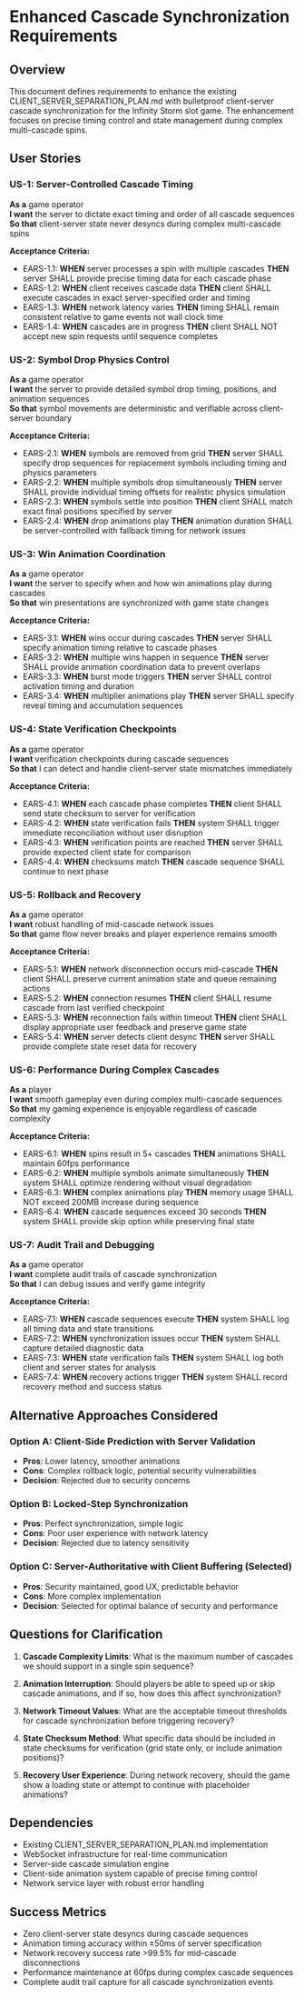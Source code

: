 # Enhanced Cascade Synchronization Requirements

## Overview
This document defines requirements to enhance the existing CLIENT_SERVER_SEPARATION_PLAN.md with bulletproof client-server cascade synchronization for the Infinity Storm slot game. The enhancement focuses on precise timing control and state management during complex multi-cascade spins.

## User Stories

### US-1: Server-Controlled Cascade Timing
**As a** game operator  
**I want** the server to dictate exact timing and order of all cascade sequences  
**So that** client-server state never desyncs during complex multi-cascade spins

**Acceptance Criteria:**
- EARS-1.1: **WHEN** server processes a spin with multiple cascades **THEN** server SHALL provide precise timing data for each cascade phase
- EARS-1.2: **WHEN** client receives cascade data **THEN** client SHALL execute cascades in exact server-specified order and timing
- EARS-1.3: **WHEN** network latency varies **THEN** timing SHALL remain consistent relative to game events not wall clock time
- EARS-1.4: **WHEN** cascades are in progress **THEN** client SHALL NOT accept new spin requests until sequence completes

### US-2: Symbol Drop Physics Control
**As a** game operator  
**I want** the server to provide detailed symbol drop timing, positions, and animation sequences  
**So that** symbol movements are deterministic and verifiable across client-server boundary

**Acceptance Criteria:**
- EARS-2.1: **WHEN** symbols are removed from grid **THEN** server SHALL specify drop sequences for replacement symbols including timing and physics parameters
- EARS-2.2: **WHEN** multiple symbols drop simultaneously **THEN** server SHALL provide individual timing offsets for realistic physics simulation
- EARS-2.3: **WHEN** symbols settle into position **THEN** client SHALL match exact final positions specified by server
- EARS-2.4: **WHEN** drop animations play **THEN** animation duration SHALL be server-controlled with fallback timing for network issues

### US-3: Win Animation Coordination
**As a** game operator  
**I want** the server to specify when and how win animations play during cascades  
**So that** win presentations are synchronized with game state changes

**Acceptance Criteria:**
- EARS-3.1: **WHEN** wins occur during cascades **THEN** server SHALL specify animation timing relative to cascade phases
- EARS-3.2: **WHEN** multiple wins happen in sequence **THEN** server SHALL provide animation coordination data to prevent overlaps
- EARS-3.3: **WHEN** burst mode triggers **THEN** server SHALL control activation timing and duration
- EARS-3.4: **WHEN** multiplier animations play **THEN** server SHALL specify reveal timing and accumulation sequences

### US-4: State Verification Checkpoints
**As a** game operator  
**I want** verification checkpoints during cascade sequences  
**So that** I can detect and handle client-server state mismatches immediately

**Acceptance Criteria:**
- EARS-4.1: **WHEN** each cascade phase completes **THEN** client SHALL send state checksum to server for verification
- EARS-4.2: **WHEN** state verification fails **THEN** system SHALL trigger immediate reconciliation without user disruption
- EARS-4.3: **WHEN** verification points are reached **THEN** server SHALL provide expected client state for comparison
- EARS-4.4: **WHEN** checksums match **THEN** cascade sequence SHALL continue to next phase

### US-5: Rollback and Recovery
**As a** game operator  
**I want** robust handling of mid-cascade network issues  
**So that** game flow never breaks and player experience remains smooth

**Acceptance Criteria:**
- EARS-5.1: **WHEN** network disconnection occurs mid-cascade **THEN** client SHALL preserve current animation state and queue remaining actions
- EARS-5.2: **WHEN** connection resumes **THEN** client SHALL resume cascade from last verified checkpoint
- EARS-5.3: **WHEN** reconnection fails within timeout **THEN** client SHALL display appropriate user feedback and preserve game state
- EARS-5.4: **WHEN** server detects client desync **THEN** server SHALL provide complete state reset data for recovery

### US-6: Performance During Complex Cascades
**As a** player  
**I want** smooth gameplay even during complex multi-cascade sequences  
**So that** my gaming experience is enjoyable regardless of cascade complexity

**Acceptance Criteria:**
- EARS-6.1: **WHEN** spins result in 5+ cascades **THEN** animations SHALL maintain 60fps performance
- EARS-6.2: **WHEN** multiple symbols animate simultaneously **THEN** system SHALL optimize rendering without visual degradation
- EARS-6.3: **WHEN** complex animations play **THEN** memory usage SHALL NOT exceed 200MB increase during sequence
- EARS-6.4: **WHEN** cascade sequences exceed 30 seconds **THEN** system SHALL provide skip option while preserving final state

### US-7: Audit Trail and Debugging
**As a** game operator  
**I want** complete audit trails of cascade synchronization  
**So that** I can debug issues and verify game integrity

**Acceptance Criteria:**
- EARS-7.1: **WHEN** cascade sequences execute **THEN** system SHALL log all timing data and state transitions
- EARS-7.2: **WHEN** synchronization issues occur **THEN** system SHALL capture detailed diagnostic data
- EARS-7.3: **WHEN** state verification fails **THEN** system SHALL log both client and server states for analysis
- EARS-7.4: **WHEN** recovery actions trigger **THEN** system SHALL record recovery method and success status

## Alternative Approaches Considered

### Option A: Client-Side Prediction with Server Validation
- **Pros**: Lower latency, smoother animations
- **Cons**: Complex rollback logic, potential security vulnerabilities
- **Decision**: Rejected due to security concerns

### Option B: Locked-Step Synchronization
- **Pros**: Perfect synchronization, simple logic
- **Cons**: Poor user experience with network latency
- **Decision**: Rejected due to latency sensitivity

### Option C: Server-Authoritative with Client Buffering (Selected)
- **Pros**: Security maintained, good UX, predictable behavior
- **Cons**: More complex implementation
- **Decision**: Selected for optimal balance of security and performance

## Questions for Clarification

1. **Cascade Complexity Limits**: What is the maximum number of cascades we should support in a single spin sequence?

2. **Animation Interruption**: Should players be able to speed up or skip cascade animations, and if so, how does this affect synchronization?

3. **Network Timeout Values**: What are the acceptable timeout thresholds for cascade synchronization before triggering recovery?

4. **State Checksum Method**: What specific data should be included in state checksums for verification (grid state only, or include animation positions)?

5. **Recovery User Experience**: During network recovery, should the game show a loading state or attempt to continue with placeholder animations?

## Dependencies

- Existing CLIENT_SERVER_SEPARATION_PLAN.md implementation
- WebSocket infrastructure for real-time communication
- Server-side cascade simulation engine
- Client-side animation system capable of precise timing control
- Network service layer with robust error handling

## Success Metrics

- Zero client-server state desyncs during cascade sequences
- Animation timing accuracy within ±50ms of server specification
- Network recovery success rate >99.5% for mid-cascade disconnections
- Performance maintenance at 60fps during complex cascade sequences
- Complete audit trail capture for all cascade synchronization events